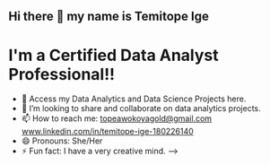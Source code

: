 ## Hi there 👋 my name is Temitope Ige
# I'm a Certified Data Analyst Professional!!

- 🔭 Access my Data Analytics and Data Science Projects here.
- 👯 I’m looking to share and collaborate on data analytics projects.
- 📫 How to reach me: topeawokoyagold@gmail.com www.linkedin.com/in/temitope-ige-180226140 
- 😄 Pronouns: She/Her
- ⚡ Fun fact: I have a very creative mind.
-->
